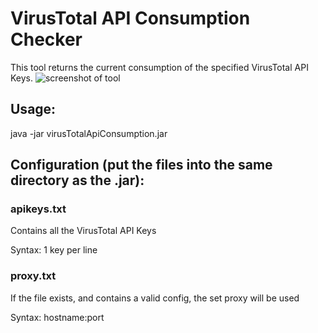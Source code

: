 # VirusTotal API Consumption Checker
This tool returns the current consumption of the specified VirusTotal API Keys.
![screenshot of tool](http://i.imgur.com/VPDR51j.png)


## Usage:
java -jar virusTotalApiConsumption.jar



## Configuration (put the files into the same directory as the .jar):
### apikeys.txt

Contains all the VirusTotal API Keys

Syntax: 1 key per line



### proxy.txt

If the file exists, and contains a valid config, the set proxy will be used

Syntax: hostname:port 
